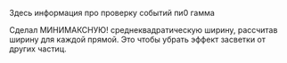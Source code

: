 Здесь информация про проверку событий пи0 гамма

Сделал МИНИМАКСНУЮ! среднеквадратическую ширину, рассчитав ширину для каждой прямой.
Это чтобы убрать эффект засветки от других частиц.
